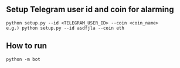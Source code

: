 ## Setup Telegram user id and coin for alarming
```
python setup.py --id <TELEGRAM_USER_ID> --coin <coin_name>
e.g.) python setup.py --id asdfjla --coin eth 
```
## How to run
```
python -m bot
```